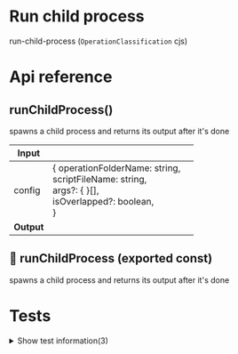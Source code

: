 # Run child process

run-child-process (`OperationClassification` cjs)



# Api reference

## runChildProcess()

spawns a child process and returns its output after it's done


| Input      |    |    |
| ---------- | -- | -- |
| config | { operationFolderName: string, <br />scriptFileName: string, <br />args?: {  }[], <br />isOverlapped?: boolean, <br /> } |  |
| **Output** |    |    |



## 📄 runChildProcess (exported const)

spawns a child process and returns its output after it's done

# Tests

<details><summary>Show test information(3)</summary>
    
  # main()




| Input      |    |    |
| ---------- | -- | -- |
| - | | |
| **Output** |    |    |



## 📄 [argument] (unexported const)

## 📄 main (unexported const)

  </details>

